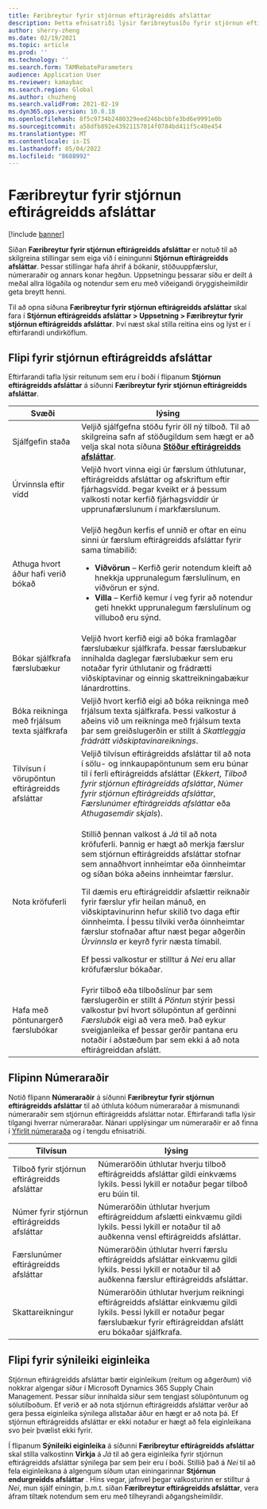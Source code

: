 ```yaml
---
title: Færibreytur fyrir stjórnun eftirágreidds afsláttar
description: Þetta efnisatriði lýsir færibreytusíðu fyrir stjórnun eftirágreidds afsláttar. Þessi síða inniheldur stillingar sem hafa áhrif á bókanir, stöðuuppfærslur, númeraraðir og annars konar hegðun.
author: sherry-zheng
ms.date: 02/19/2021
ms.topic: article
ms.prod: ''
ms.technology: ''
ms.search.form: TAMRebateParameters
audience: Application User
ms.reviewer: kamaybac
ms.search.region: Global
ms.author: chuzheng
ms.search.validFrom: 2021-02-19
ms.dyn365.ops.version: 10.0.18
ms.openlocfilehash: 8f5c9734b2480329eed246bcbbfe3bd6e9991e0b
ms.sourcegitcommit: a58dfb892e43921157014f0784bd411f5c40e454
ms.translationtype: MT
ms.contentlocale: is-IS
ms.lasthandoff: 05/04/2022
ms.locfileid: "8688992"
---
```

# <a name="rebate-management-parameters"></a>Færibreytur fyrir stjórnun eftirágreidds afsláttar

[!include [banner](../includes/banner.md)]

Síðan **Færibreytur fyrir stjórnun eftirágreidds afsláttar** er notuð til að skilgreina stillingar sem eiga við í einingunni **Stjórnun eftirágreidds afsláttar**. Þessar stillingar hafa áhrif á bókanir, stöðuuppfærslur, númeraraðir og annars konar hegðun. Uppsetningu þessarar síðu er deilt á meðal allra lögaðila og notendur sem eru með viðeigandi öryggisheimildir geta breytt henni.

Til að opna síðuna **Færibreytur fyrir stjórnun eftirágreidds afsláttar** skal fara í **Stjórnun eftirágreidds afsláttar \> Uppsetning \> Færibreytur fyrir stjórnun eftirágreidds afsláttar**. Því næst skal stilla reitina eins og lýst er í eftirfarandi undirköflum.

## <a name="rebate-management-tab"></a>Flipi fyrir stjórnun eftirágreidds afsláttar

Eftirfarandi tafla lýsir reitunum sem eru í boði í flipanum **Stjórnun eftirágreidds afsláttar** á síðunni **Færibreytur fyrir stjórnun eftirágreidds afsláttar**.

| Svæði | lýsing |
|---|---|
| Sjálfgefin staða | Veljið sjálfgefna stöðu fyrir öll ný tilboð. Til að skilgreina safn af stöðugildum sem hægt er að velja skal nota síðuna [**Stöður eftirágreidds afsláttar**](rebate-statuses.md). |
| Úrvinnsla eftir vídd | Veljið hvort vinna eigi úr færslum úthlutunar, eftirágreidds afsláttar og afskriftum eftir fjárhagsvídd. Þegar kveikt er á þessum valkosti notar kerfið fjárhagsvíddir úr upprunafærslunum í markfærslunum. |
| Athuga hvort áður hafi verið bókað | <p>Veljið hegðun kerfis ef unnið er oftar en einu sinni úr færslum eftirágreidds afsláttar fyrir sama tímabilið:</p><ul><li>**Viðvörun** – Kerfið gerir notendum kleift að hnekkja upprunalegum færslulínum, en viðvörun er sýnd.</li><li>**Villa** – Kerfið kemur í veg fyrir að notendur geti hnekkt upprunalegum færslulínum og villuboð eru sýnd. |
| Bókar sjálfkrafa færslubækur | Veljið hvort kerfið eigi að bóka framlagðar færslubækur sjálfkrafa. Þessar færslubækur innihalda daglegar færslubækur sem eru notaðar fyrir úthlutanir og frádrætti viðskiptavinar og einnig skattreikningabækur lánardrottins. |
| Bóka reikninga með frjálsum texta sjálfkrafa | Veljið hvort kerfið eigi að bóka reikninga með frjálsum texta sjálfkrafa. Þessi valkostur á aðeins við um reikninga með frjálsum texta þar sem greiðslugerðin er stillt á *Skattleggja frádrátt viðskiptavinareiknings*. |
| Tilvísun í vörupöntun eftirágreidds afsláttar | Veljið tilvísun eftirágreidds afsláttar til að nota í sölu- og innkaupapöntunum sem eru búnar til í ferli eftirágreidds afsláttar (*Ekkert*, *Tilboð fyrir stjórnun eftirágreidds afsláttar*, *Númer fyrir stjórnun eftirágreidds afsláttar*, *Færslunúmer eftirágreidds afsláttar* eða *Athugasemdir skjals*). |
| Nota kröfuferli | <p>Stillið þennan valkost á *Já* til að nota kröfuferli. Þannig er hægt að merkja færslur sem stjórnun eftirágreidds afsláttar stofnar sem annaðhvort innheimtar eða óinnheimtar og síðan bóka aðeins innheimtar færslur.</p><p>Til dæmis eru eftirágreiddir afslættir reiknaðir fyrir færslur yfir heilan mánuð, en viðskiptavinurinn hefur skilið tvo daga eftir óinnheimta. Í þessu tilviki verða óinnheimtar færslur stofnaðar aftur næst þegar aðgerðin *Úrvinnsla* er keyrð fyrir næsta tímabil.</p><p>Ef þessi valkostur er stilltur á *Nei* eru allar kröfufærslur bókaðar.</p> |
| Hafa með pöntunargerð færslubókar | Fyrir tilboð eða tilboðslínur þar sem færslugerðin er stillt á *Pöntun* stýrir þessi valkostur því hvort sölupöntun af gerðinni *Færslubók* eigi að vera með. Það eykur sveigjanleika ef þessar gerðir pantana eru notaðir í aðstæðum þar sem ekki á að nota eftirágreiddan afslátt. |

## <a name="number-sequences-tab"></a>Flipinn Númeraraðir

Notið flipann **Númeraraðir** á síðunni **Færibreytur fyrir stjórnun eftirágreidds afsláttar** til að úthluta kóðum númeraraðar á mismunandi númeraraðir sem stjórnun eftirágreidds afsláttar notar. Eftirfarandi tafla lýsir tilgangi hverrar númeraraðar. Nánari upplýsingar um númeraraðir er að finna í [Yfirlit númeraraða](../../fin-ops-core/fin-ops/organization-administration/number-sequence-overview.md) og í tengdu efnisatriði.

| Tilvísun | lýsing |
|---|---|
| Tilboð fyrir stjórnun eftirágreidds afsláttar | Númeraröðin úthlutar hverju tilboð eftirágreidds afsláttar gildi einkvæms lykils. Þessi lykill er notaður þegar tilboð eru búin til. |
| Númer fyrir stjórnun eftirágreidds afsláttar | Númeraröðin úthlutar hverjum eftirágreiddum afslætti einkvæmu gildi lykils. Þessi lykill er notaður til að auðkenna vensl eftirágreidds afsláttar. |
| Færslunúmer eftirágreidds afsláttar | Númeraröðin úthlutar hverri færslu eftirágreidds afsláttar einkvæmu gildi lykils. Þessi lykill er notaður til að auðkenna færslur eftirágreidds afsláttar. |
| Skattareikningur | Númeraröðin úthlutar hverjum reikningi eftirágreidds afsláttar einkvæmu gildi lykils. Þessi lykill er notaður þegar færslubækur fyrir eftirágreiddan afslátt eru bókaðar sjálfkrafa. |

## <a name="feature-visibility-tab"></a>Flipi fyrir sýnileiki eiginleika

Stjórnun eftirágreidds afsláttar bætir eiginleikum (reitum og aðgerðum) við nokkrar algengar síður í Microsoft Dynamics 365 Supply Chain Management. Þessar síður innihalda síður sem tengjast sölupöntunum og sölutilboðum. Ef verið er að nota stjórnun eftirágreidds afsláttar verður að gera þessa eiginleika sýnilega allstaðar áður en hægt er að nota þá. Ef stjórnun eftirágreidds afsláttar er ekki notaður er hægt að fela eiginleikana svo þeir þvælist ekki fyrir.

Í flipanum **Sýnileiki eiginleika** á síðunni **Færibreytur eftirágreidds afsláttar** skal stilla valkostinn **Virkja** á *Já* til að gera eiginleika fyrir stjórnun eftirágreidds afsláttar sýnilega þar sem þeir eru í boði. Stillið það á *Nei* til að fela eiginleikana á algengum síðum utan einingarinnar **Stjórnun endurgreidds afsláttar** . Hins vegar, jafnvel þegar valkosturinn er stilltur á *Nei*, mun sjálf einingin, þ.m.t. síðan **Færibreytur eftirágreidds afsláttar**, vera áfram tiltæk notendum sem eru með tilheyrandi aðgangsheimildir.
